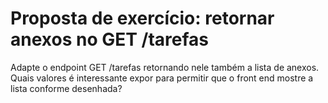# Proposta de exercício: retornar anexos no GET /tarefas

Adapte o endpoint GET /tarefas retornando nele também a lista de anexos. Quais valores é interessante expor para permitir que o front end mostre a lista conforme desenhada?
